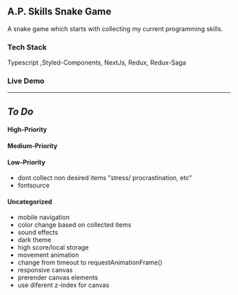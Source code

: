 ## A.P. Skills Snake Game

A snake game which starts with collecting my current programming skills.

### Tech Stack

Typescript ,Styled-Components, NextJs, Redux, Redux-Saga

### Live Demo

---
## _To Do_

#### High-Priority

#### Medium-Priority

#### Low-Priority

- dont collect non desired items "stress/ procrastination, etc"
- fontsource

#### Uncategorized
- mobile navigation
- color change based on collected items
- sound effects
- dark theme
- high score/local storage
- movement animation 
- change from timeout to requestAnimationFrame()
- responsive canvas
- prerender canvas elements 
- use diferent z-index for canvas 

